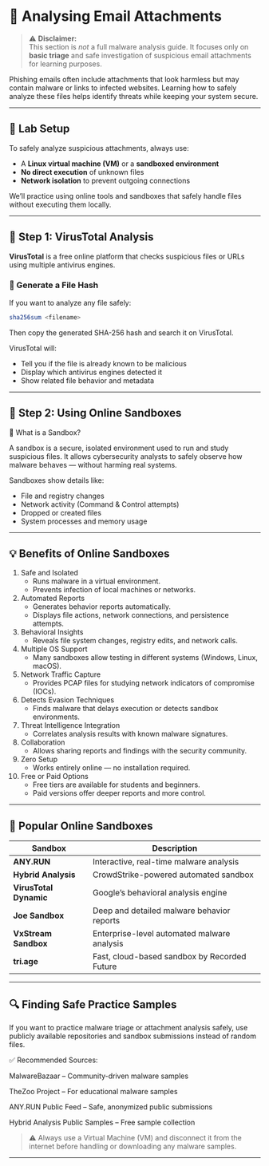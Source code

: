 # 📎 Analysing Email Attachments

> ⚠️ **Disclaimer:**  
> This section is *not* a full malware analysis guide. It focuses only on **basic triage** and safe investigation of suspicious email attachments for learning purposes.

Phishing emails often include attachments that look harmless but may contain malware or links to infected websites. Learning how to safely analyze these files helps identify threats while keeping your system secure.

---

## 🧪 Lab Setup

To safely analyze suspicious attachments, always use:
- A **Linux virtual machine (VM)** or a **sandboxed environment**  
- **No direct execution** of unknown files  
- **Network isolation** to prevent outgoing connections  

We’ll practice using online tools and sandboxes that safely handle files without executing them locally.

---

## 🧩 Step 1: VirusTotal Analysis

**VirusTotal** is a free online platform that checks suspicious files or URLs using multiple antivirus engines.

### 🔹 Generate a File Hash
If you want to analyze any file safely:
```bash
sha256sum <filename>
```

Then copy the generated SHA-256 hash and search it on VirusTotal.

VirusTotal will:
  * Tell you if the file is already known to be malicious
  * Display which antivirus engines detected it
  * Show related file behavior and metadata

---

## 🧩 Step 2: Using Online Sandboxes

🧠 What is a Sandbox?

A sandbox is a secure, isolated environment used to run and study suspicious files.
It allows cybersecurity analysts to safely observe how malware behaves — without harming real systems.

Sandboxes show details like:
  * File and registry changes
  * Network activity (Command & Control attempts)
  * Dropped or created files
  * System processes and memory usage

---

## 💡 Benefits of Online Sandboxes
1. Safe and Isolated
   * Runs malware in a virtual environment.
   * Prevents infection of local machines or networks.
2. Automated Reports
   * Generates behavior reports automatically.
   * Displays file actions, network connections, and persistence attempts.
3. Behavioral Insights
   * Reveals file system changes, registry edits, and network calls.
4. Multiple OS Support
   * Many sandboxes allow testing in different systems (Windows, Linux, macOS).
5. Network Traffic Capture
   * Provides PCAP files for studying network indicators of compromise (IOCs).
6. Detects Evasion Techniques
   * Finds malware that delays execution or detects sandbox environments.
7. Threat Intelligence Integration
   * Correlates analysis results with known malware signatures.
8. Collaboration
    * Allows sharing reports and findings with the security community.
9. Zero Setup
    * Works entirely online — no installation required.
10. Free or Paid Options
    * Free tiers are available for students and beginners.
    * Paid versions offer deeper reports and more control.

---

## 🧰 Popular Online Sandboxes

| Sandbox                | Description                                  |
| ---------------------- | -------------------------------------------- |
| **ANY.RUN**            | Interactive, real-time malware analysis      |
| **Hybrid Analysis**    | CrowdStrike-powered automated sandbox        |
| **VirusTotal Dynamic** | Google’s behavioral analysis engine          |
| **Joe Sandbox**        | Deep and detailed malware behavior reports   |
| **VxStream Sandbox**   | Enterprise-level automated malware analysis  |
| **tri.age**            | Fast, cloud-based sandbox by Recorded Future |

---

## 🔍 Finding Safe Practice Samples

If you want to practice malware triage or attachment analysis safely, use publicly available repositories and sandbox submissions instead of random files.

✅ Recommended Sources:

MalwareBazaar
 – Community-driven malware samples

TheZoo Project
 – For educational malware samples

ANY.RUN Public Feed
 – Safe, anonymized public submissions

Hybrid Analysis Public Samples
 – Free sample collection

> ⚠️ Always use a Virtual Machine (VM) and disconnect it from the internet before handling or downloading any malware samples.

---
